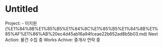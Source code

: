 # Untitled

Project: - 이지원 (%E1%84%8B%E1%85%B5%E1%84%8C%E1%85%B5%E1%84%8B%E1%85%AF%E1%86%AB%20ec4d45ab16a94fceae22b652ad8b5b03.md)
Next Action: 물건 수집 중
Works Achive: 중개사 연락 중